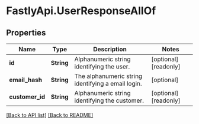 # FastlyApi.UserResponseAllOf

## Properties

Name | Type | Description | Notes
------------ | ------------- | ------------- | -------------
**id** | **String** | Alphanumeric string identifying the user. | [optional] [readonly] 
**email_hash** | **String** | The alphanumeric string identifying a email login. | [optional] 
**customer_id** | **String** | Alphanumeric string identifying the customer. | [optional] [readonly] 



[[Back to API list]](../../README.md#endpoints) [[Back to README]](../../README.md)
